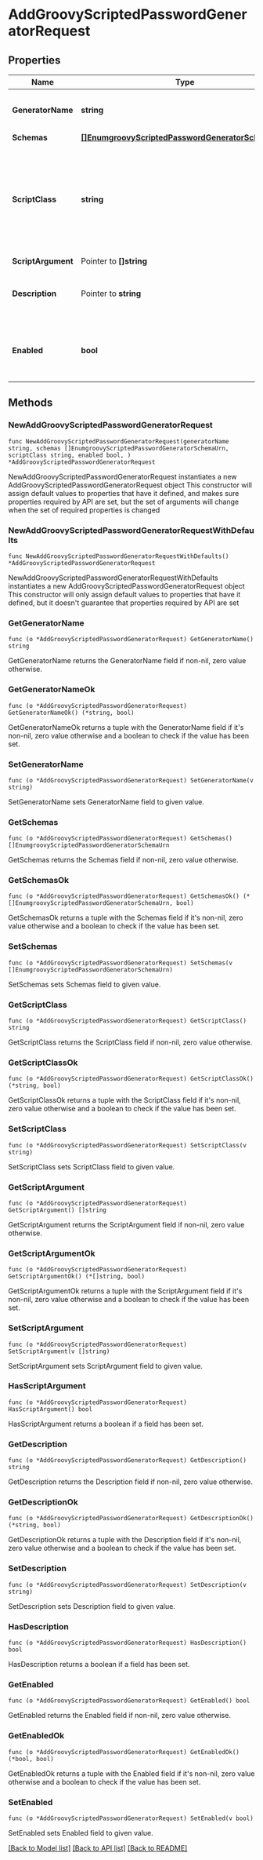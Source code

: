 # AddGroovyScriptedPasswordGeneratorRequest

## Properties

Name | Type | Description | Notes
------------ | ------------- | ------------- | -------------
**GeneratorName** | **string** | Name of the new Password Generator | 
**Schemas** | [**[]EnumgroovyScriptedPasswordGeneratorSchemaUrn**](EnumgroovyScriptedPasswordGeneratorSchemaUrn.md) |  | 
**ScriptClass** | **string** | The fully-qualified name of the Groovy class providing the logic for the Groovy Scripted Password Generator. | 
**ScriptArgument** | Pointer to **[]string** |  | [optional] 
**Description** | Pointer to **string** | A description for this Password Generator | [optional] 
**Enabled** | **bool** | Indicates whether the Password Generator is enabled for use. | 

## Methods

### NewAddGroovyScriptedPasswordGeneratorRequest

`func NewAddGroovyScriptedPasswordGeneratorRequest(generatorName string, schemas []EnumgroovyScriptedPasswordGeneratorSchemaUrn, scriptClass string, enabled bool, ) *AddGroovyScriptedPasswordGeneratorRequest`

NewAddGroovyScriptedPasswordGeneratorRequest instantiates a new AddGroovyScriptedPasswordGeneratorRequest object
This constructor will assign default values to properties that have it defined,
and makes sure properties required by API are set, but the set of arguments
will change when the set of required properties is changed

### NewAddGroovyScriptedPasswordGeneratorRequestWithDefaults

`func NewAddGroovyScriptedPasswordGeneratorRequestWithDefaults() *AddGroovyScriptedPasswordGeneratorRequest`

NewAddGroovyScriptedPasswordGeneratorRequestWithDefaults instantiates a new AddGroovyScriptedPasswordGeneratorRequest object
This constructor will only assign default values to properties that have it defined,
but it doesn't guarantee that properties required by API are set

### GetGeneratorName

`func (o *AddGroovyScriptedPasswordGeneratorRequest) GetGeneratorName() string`

GetGeneratorName returns the GeneratorName field if non-nil, zero value otherwise.

### GetGeneratorNameOk

`func (o *AddGroovyScriptedPasswordGeneratorRequest) GetGeneratorNameOk() (*string, bool)`

GetGeneratorNameOk returns a tuple with the GeneratorName field if it's non-nil, zero value otherwise
and a boolean to check if the value has been set.

### SetGeneratorName

`func (o *AddGroovyScriptedPasswordGeneratorRequest) SetGeneratorName(v string)`

SetGeneratorName sets GeneratorName field to given value.


### GetSchemas

`func (o *AddGroovyScriptedPasswordGeneratorRequest) GetSchemas() []EnumgroovyScriptedPasswordGeneratorSchemaUrn`

GetSchemas returns the Schemas field if non-nil, zero value otherwise.

### GetSchemasOk

`func (o *AddGroovyScriptedPasswordGeneratorRequest) GetSchemasOk() (*[]EnumgroovyScriptedPasswordGeneratorSchemaUrn, bool)`

GetSchemasOk returns a tuple with the Schemas field if it's non-nil, zero value otherwise
and a boolean to check if the value has been set.

### SetSchemas

`func (o *AddGroovyScriptedPasswordGeneratorRequest) SetSchemas(v []EnumgroovyScriptedPasswordGeneratorSchemaUrn)`

SetSchemas sets Schemas field to given value.


### GetScriptClass

`func (o *AddGroovyScriptedPasswordGeneratorRequest) GetScriptClass() string`

GetScriptClass returns the ScriptClass field if non-nil, zero value otherwise.

### GetScriptClassOk

`func (o *AddGroovyScriptedPasswordGeneratorRequest) GetScriptClassOk() (*string, bool)`

GetScriptClassOk returns a tuple with the ScriptClass field if it's non-nil, zero value otherwise
and a boolean to check if the value has been set.

### SetScriptClass

`func (o *AddGroovyScriptedPasswordGeneratorRequest) SetScriptClass(v string)`

SetScriptClass sets ScriptClass field to given value.


### GetScriptArgument

`func (o *AddGroovyScriptedPasswordGeneratorRequest) GetScriptArgument() []string`

GetScriptArgument returns the ScriptArgument field if non-nil, zero value otherwise.

### GetScriptArgumentOk

`func (o *AddGroovyScriptedPasswordGeneratorRequest) GetScriptArgumentOk() (*[]string, bool)`

GetScriptArgumentOk returns a tuple with the ScriptArgument field if it's non-nil, zero value otherwise
and a boolean to check if the value has been set.

### SetScriptArgument

`func (o *AddGroovyScriptedPasswordGeneratorRequest) SetScriptArgument(v []string)`

SetScriptArgument sets ScriptArgument field to given value.

### HasScriptArgument

`func (o *AddGroovyScriptedPasswordGeneratorRequest) HasScriptArgument() bool`

HasScriptArgument returns a boolean if a field has been set.

### GetDescription

`func (o *AddGroovyScriptedPasswordGeneratorRequest) GetDescription() string`

GetDescription returns the Description field if non-nil, zero value otherwise.

### GetDescriptionOk

`func (o *AddGroovyScriptedPasswordGeneratorRequest) GetDescriptionOk() (*string, bool)`

GetDescriptionOk returns a tuple with the Description field if it's non-nil, zero value otherwise
and a boolean to check if the value has been set.

### SetDescription

`func (o *AddGroovyScriptedPasswordGeneratorRequest) SetDescription(v string)`

SetDescription sets Description field to given value.

### HasDescription

`func (o *AddGroovyScriptedPasswordGeneratorRequest) HasDescription() bool`

HasDescription returns a boolean if a field has been set.

### GetEnabled

`func (o *AddGroovyScriptedPasswordGeneratorRequest) GetEnabled() bool`

GetEnabled returns the Enabled field if non-nil, zero value otherwise.

### GetEnabledOk

`func (o *AddGroovyScriptedPasswordGeneratorRequest) GetEnabledOk() (*bool, bool)`

GetEnabledOk returns a tuple with the Enabled field if it's non-nil, zero value otherwise
and a boolean to check if the value has been set.

### SetEnabled

`func (o *AddGroovyScriptedPasswordGeneratorRequest) SetEnabled(v bool)`

SetEnabled sets Enabled field to given value.



[[Back to Model list]](../README.md#documentation-for-models) [[Back to API list]](../README.md#documentation-for-api-endpoints) [[Back to README]](../README.md)


